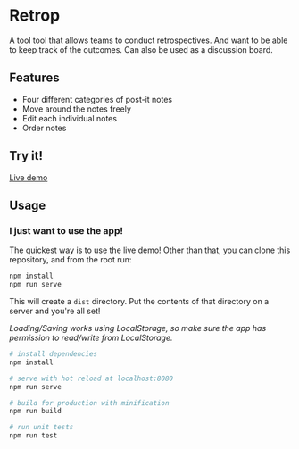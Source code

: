 
# Retrop
A tool tool that allows teams to conduct retrospectives. And want to be able to keep track of the outcomes.
Can also be used as a discussion board. 
## Features

* Four different categories of post-it notes
* Move around the notes freely
* Edit each individual notes
* Order notes 


## Try it!
[Live demo](https://jjseah.github.io/Retrop-demo/)

## Usage

### I just want to use the app!
The quickest way is to use the live demo!
Other than that, you can clone this repository, and from the root run:
``` bash
npm install
npm run serve
```

This will create a ```dist``` directory. Put the contents of that directory on a server and you're all set!

_Loading/Saving works using LocalStorage, so make sure the app has permission to read/write from LocalStorage._

``` bash
# install dependencies
npm install

# serve with hot reload at localhost:8080
npm run serve

# build for production with minification
npm run build

# run unit tests
npm run test
```
